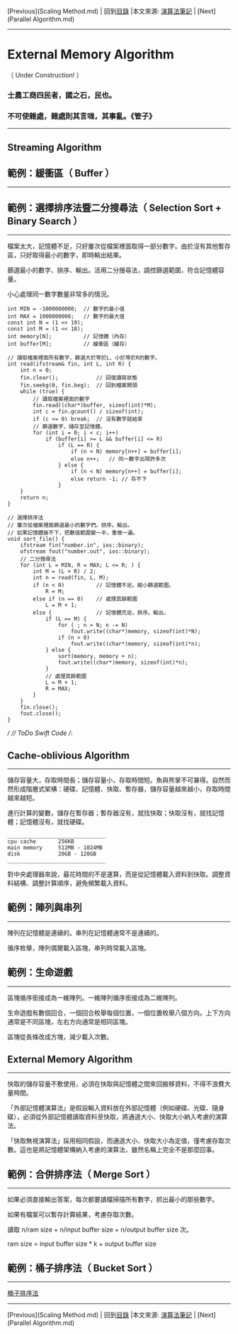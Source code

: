 [Previous](Scaling Method.md) | 回到[目錄](SUMMARY.md) |本文來源: [演算法筆記](http://www.csie.ntnu.edu.tw/~u91029/AlgorithmDesign.html#10) | [Next](Parallel Algorithm.md)
_____________________
# External Memory Algorithm
（ Under Construction! ）
### 士農工商四民者，國之石，民也。
### 不可使雜處，雜處則其言哤，其事亂。《管子》
_____________________
## Streaming Algorithm
## 範例：緩衝區（ Buffer ）
_____________________
## 範例：選擇排序法暨二分搜尋法（ Selection Sort + Binary Search ）
_____________________
檔案太大，記憶體不足，只好屢次從檔案裡面取得一部分數字。由於沒有其他暫存區，只好取得最小的數字，即時輸出結果。

篩選最小的數字、排序、輸出。活用二分搜尋法，調控篩選範圍，符合記憶體容量。

小心處理同一數字數量非常多的情況。


	int MIN = -1000000000;  // 數字的最小值
	int MAX = 1000000000;   // 數字的最大值
	const int N = (1 << 19);
	const int M = (1 << 18);
	int memory[N];          // 記憶體（內存）
	int buffer[M];          // 緩衝區（緩存）

	// 讀取檔案裡面所有數字，篩選大於等於L、小於等於R的數字。
	int read(ifstream& fin, int L, int R) {
		int n = 0;
		fin.clear();            // 回復讀寫狀態
		fin.seekg(0, fin.beg);  // 回到檔案開頭
		while (true) {
			// 讀取檔案裡面的數字
			fin.read((char*)buffer, sizeof(int)*M);
			int c = fin.gcount() / sizeof(int);
			if (c <= 0) break;  // 沒有數字就結束
			// 篩選數字，儲存至記憶體。
			for (int i = 0; i < c; i++)
				if (buffer[i] >= L && buffer[i] <= R)
					if (L == R) {
						if (n < N) memory[n++] = buffer[i];
						else n++;   // 同一數字出現許多次
					} else {
						if (n < N) memory[n++] = buffer[i];
						else return -1; // 存不下
					}
		}
		return n;
	}

	// 選擇排序法
	// 屢次從檔案裡面篩選最小的數字們。排序。輸出。
	// 如果記憶體裝不下，把數值範圍變一半，重做一遍。
	void sort_file() {
		ifstream fin("number.in", ios::binary);
		ofstream fout("number.out", ios::binary);
		// 二分搜尋法
		for (int L = MIN, R = MAX; L <= R; ) {
			int M = (L + R) / 2;
			int n = read(fin, L, M);
			if (n < 0)          // 記憶體不足。縮小篩選範圍。
				R = M;
			else if (n == 0)    // 處理其餘範圍
				L = M + 1;
			else {              // 記憶體充足。排序。輸出。
				if (L == M) {
					for ( ; n > N; n -= N)
						fout.write((char*)memory, sizeof(int)*N);
					if (n > 0)
						fout.write((char*)memory, sizeof(int)*n);
				} else {
					sort(memory, memory + n);
					fout.write((char*)memory, sizeof(int)*n);
				}
				// 處理其餘範圍
				L = M + 1;
				R = MAX;
			}
		}
		fin.close();
		fout.close();
	}
*/
// ToDo Swift Code
/*:
## Cache-oblivious Algorithm
_____________________
儲存容量大，存取時間長；儲存容量小，存取時間短。魚與熊掌不可兼得。自然而然形成階層式架構：硬碟、記憶體、快取、暫存器，儲存容量越來越小，存取時間越來越短。

進行計算的變數，儲存在暫存器；暫存器沒有，就找快取；快取沒有，就找記憶體；記憶體沒有，就找硬碟。

	_______________________________
	cpu cache		256KB
	main memory		512MB - 1024MB
	disk			20GB - 120GB
	_______________________________

對中央處理器來說，最花時間的不是運算，而是從記憶體載入資料到快取。調整資料結構、調整計算順序，避免頻繁載入資料。

## 範例：陣列與串列
_____________________
陣列在記憶體是連續的。串列在記憶體通常不是連續的。

循序枚舉，陣列偶爾載入區塊，串列時常載入區塊。


## 範例：生命遊戲
_____________________
區塊循序銜接成為一維陣列。一維陣列循序銜接成為二維陣列。


生命遊戲有數個回合，一個回合枚舉每個位置，一個位置枚舉八個方向。上下方向通常是不同區塊，左右方向通常是相同區塊。

區塊從長條改成方塊，減少載入次數。


## External Memory Algorithm
_____________________
快取的儲存容量不敷使用，必須在快取與記憶體之間來回搬移資料，不得不浪費大量時間。

「外部記憶體演算法」是假設輸入資料放在外部記憶體（例如硬碟、光碟、隨身碟），必須從外部記憶體讀取資料至快取，將通道大小、快取大小納入考慮的演算法。

「快取無視演算法」採用相同假設，而通道大小、快取大小為定值，僅考慮存取次數。這也是將記憶體架構納入考慮的演算法，雖然名稱上完全不是那麼回事。

## 範例：合併排序法（ Merge Sort ）
_____________________
如果必須直接輸出答案，每次都要讀檔掃描所有數字，抓出最小的那些數字。

如果有檔案可以暫存計算結果，考慮存取次數。

讀取 n/ram size + n/input buffer size + n/output buffer size 次。

ram size = input buffer size * k + output buffer size

## 範例：桶子排序法（ Bucket Sort ）
_____________________

[桶子排序法]:http://stackoverflow.com/questions/7153659/ ""

[桶子排序法]
_____________________
[Previous](Scaling Method.md) | 回到[目錄](SUMMARY.md) |本文來源: [演算法筆記](http://www.csie.ntnu.edu.tw/~u91029/AlgorithmDesign.html#10) | [Next](Parallel Algorithm.md)
